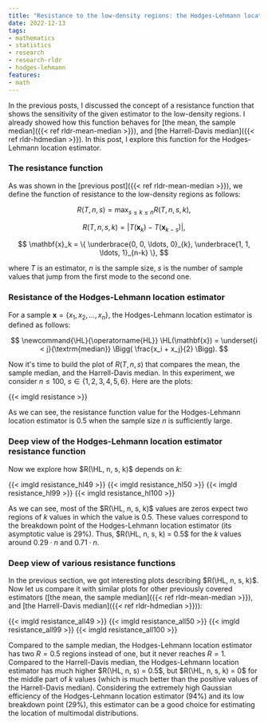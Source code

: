```yaml
---
title: "Resistance to the low-density regions: the Hodges-Lehmann location estimator"
date: 2022-12-13
tags:
- mathematics
- statistics
- research
- research-rldr
- hodges-lehmann
features:
- math
---
```


In the previous posts, I discussed the concept of a resistance function
  that shows the sensitivity of the given estimator to the low-density regions.
I already showed how this function behaves for [the mean, the sample median]({{< ref rldr-mean-median >}}),
  and [the Harrell-Davis median]({{< ref rldr-hdmedian >}}).
In this post, I explore this function for the Hodges-Lehmann location estimator.

<!--more-->

### The resistance function

As was shown in the [previous post]({{< ref rldr-mean-median >}}),
  we define the function of resistance to the low-density regions as follows:

$$
R(T, n, s) = \max_{s \leq k \leq n} R(T, n, s, k),
$$

$$
R(T, n, s, k) = |T(\mathbf{x}_k) - T(\mathbf{x}_{k-s})|,
$$

$$
\mathbf{x}_k = \{ \underbrace{0, 0, \ldots, 0}_{k}, \underbrace{1, 1, \ldots, 1}_{n-k} \},
$$

where
  $T$ is an estimator,
  $n$ is the sample size,
  $s$ is the number of sample values that jump from the first mode to the second one.

### Resistance of the Hodges-Lehmann location estimator

For a sample $\mathbf{x} = \{ x_1, x_2, \ldots, x_n \}$,
  the Hodges-Lehmann location estimator is defined as follows:

$$
\newcommand{\HL}{\operatorname{HL}}
\HL(\mathbf{x}) = \underset{i < j}{\textrm{median}} \Bigg( \frac{x_i + x_j}{2} \Bigg).
$$

Now it's time to build the plot of $R(T, n, s)$ that compares
  the mean, the sample median, and the Harrell-Davis median.
In this experiment, we consider $n \leq 100$, $s \in \{1, 2, 3, 4, 5, 6\}$.
Here are the plots:

{{< imgld resistance >}}

As we can see, the resistance function value for the Hodges-Lehmann location estimator is $0.5$
  when the sample size $n$ is sufficiently large.

### Deep view of the Hodges-Lehmann location estimator resistance function

Now we explore how $R(\HL, n, s, k)$ depends on $k$:

{{< imgld resistance_hl49 >}}
{{< imgld resistance_hl50 >}}
{{< imgld resistance_hl99 >}}
{{< imgld resistance_hl100 >}}

As we can see, most of the $R(\HL, n, s, k)$ values are zeros
  expect two regions of $k$ values in which the value is $0.5$.
These values correspond to the breakdown point of the Hodges-Lehmann location estimator
  (its asymptotic value is 29%).
Thus, $R(\HL, n, s, k) = 0.5$ for the $k$ values around $0.29 \cdot n$ and $0.71 \cdot n$.

### Deep view of various resistance functions

In the previous section, we got interesting plots describing $R(\HL, n, s, k)$.
Now let us compare it with similar plots for other previously covered estimators
  ([the mean, the sample median]({{< ref rldr-mean-median >}}),
  and [the Harrell-Davis median]({{< ref rldr-hdmedian >}})):

{{< imgld resistance_all49 >}}
{{< imgld resistance_all50 >}}
{{< imgld resistance_all99 >}}
{{< imgld resistance_all100 >}}

Compared to the sample median,
  the Hodges-Lehmann location estimator has two $R=0.5$ regions instead of one, but it never reaches $R=1$.
Compared to the Harrell-Davis median,
  the Hodges-Lehmann location estimator has much higher $R(\HL, n, s) = 0.5$,
  but $R(\HL, n, s, k) = 0$ for the middle part of $k$ values
    (which is much better than the positive values of the Harrell-Davis median).
Considering the extremely high Gaussian efficiency of the Hodges-Lehmann location estimator ($94\%$)
  and its low breakdown point ($29\%$),
  this estimator can be a good choice for estimating the location of multimodal distributions.